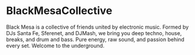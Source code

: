 # BlackMesaCollective
Black Mesa is a collective of friends united by electronic music. Formed by DJs Santa Fe, Sferenet, and DJMash, we bring you deep techno, house, breaks, and drum and bass. Pure energy, raw sound, and passion behind every set. Welcome to the underground.
